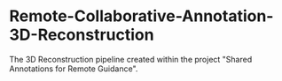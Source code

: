 # Remote-Collaborative-Annotation-3D-Reconstruction
The 3D Reconstruction pipeline created within the project "Shared Annotations for Remote Guidance".
